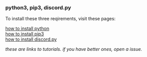 ### python3, pip3, discord.py

To install these three reqirements, visit these pages:

[how to install python](https://realpython.com/installing-python/)
<br>
[how to install pip3](https://www.activestate.com/resources/quick-reads/how-to-install-and-use-pip3/)
<br>
[how to install discord.py](https://discordpy.readthedocs.io/en/stable/intro.html)

_these are links to tutorials. if you have better ones, open a issue._
